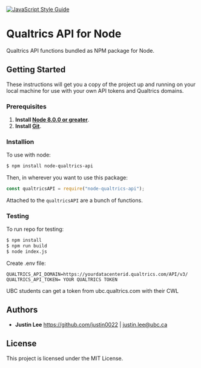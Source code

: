 [![JavaScript Style Guide](https://img.shields.io/badge/code_style-standard-brightgreen.svg)](https://standardjs.com)

<!-- [![tested with jest](https://img.shields.io/badge/tested_with-jest-99424f.svg)](https://github.com/facebook/jest) -->

# Qualtrics API for Node

Qualtrics API functions bundled as NPM package for Node.

## Getting Started

These instructions will get you a copy of the project up and running on your local machine for use with your own API tokens and Qualtrics domains.

### Prerequisites

1. **Install [Node 8.0.0 or greater](https://nodejs.org)**.
2. **Install [Git](https://git-scm.com/downloads)**.

### Installion

To use with node:

```bash
$ npm install node-qualtrics-api
```

Then, in wherever you want to use this package:

```javascript
const qualtricsAPI = require("node-qualtrics-api");
```

Attached to the `qualtricsAPI` are a bunch of functions.

### Testing

To run repo for testing:

```bash
$ npm install
$ npm run build
$ node index.js
```

Create .env file:

```env
QUALTRICS_API_DOMAIN=https://yourdatacenterid.qualtrics.com/API/v3/
QUALTRICS_API_TOKEN= YOUR QUALTRICS TOKEN
```

UBC students can get a token from ubc.qualtrics.com with their CWL

## Authors

- **Justin Lee**
  https://github.com/justin0022 | justin.lee@ubc.ca

## License

This project is licensed under the MIT License.

